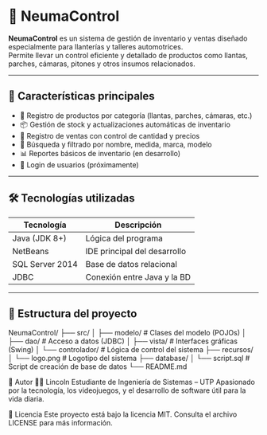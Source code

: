# 🚗 NeumaControl

**NeumaControl** es un sistema de gestión de inventario y ventas diseñado especialmente para llanterías y talleres automotrices.  
Permite llevar un control eficiente y detallado de productos como llantas, parches, cámaras, pitones y otros insumos relacionados.

---

## 🧩 Características principales

- 🛞 Registro de productos por categoría (llantas, parches, cámaras, etc.)
- 📦 Gestión de stock y actualizaciones automáticas de inventario
- 🧾 Registro de ventas con control de cantidad y precios
- 🔎 Búsqueda y filtrado por nombre, medida, marca, modelo
- 📊 Reportes básicos de inventario (en desarrollo)
- 🔐 Login de usuarios (próximamente)

---

## 🛠️ Tecnologías utilizadas

| Tecnología      | Descripción                    |
|----------------|--------------------------------|
| Java (JDK 8+)   | Lógica del programa            |
| NetBeans        | IDE principal del desarrollo   |
| SQL Server 2014 | Base de datos relacional       |
| JDBC            | Conexión entre Java y la BD    |

---

## 📂 Estructura del proyecto

NeumaControl/
├── src/
│ ├── modelo/ # Clases del modelo (POJOs)
│ ├── dao/ # Acceso a datos (JDBC)
│ ├── vista/ # Interfaces gráficas (Swing)
│ └── controlador/ # Lógica de control del sistema
├── recursos/
│ └── logo.png # Logotipo del sistema
├── database/
│ └── script.sql # Script de creación de base de datos
└── README.md

🤝 Autor
👨‍💻 Lincoln
Estudiante de Ingeniería de Sistemas – UTP
Apasionado por la tecnología, los videojuegos, y el desarrollo de software útil para la vida diaria.

📃 Licencia
Este proyecto está bajo la licencia MIT. Consulta el archivo LICENSE para más información.
